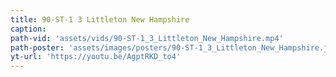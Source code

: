 ```yaml
---
title: 90-ST-1 3 Littleton New Hampshire
caption:
path-vid: 'assets/vids/90-ST-1_3_Littleton_New_Hampshire.mp4'
path-poster: 'assets/images/posters/90-ST-1_3_Littleton_New_Hampshire.jpg'
yt-url: 'https://youtu.be/AgptRKD_to4'
---
```

